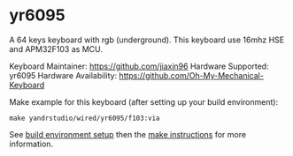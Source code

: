 yr6095
===

A 64 keys keyboard with rgb (underground).
This keyboard use 16mhz HSE and APM32F103 as MCU.

Keyboard Maintainer: https://github.com/jiaxin96
Hardware Supported: yr6095
Hardware Availability: https://github.com/Oh-My-Mechanical-Keyboard 

Make example for this keyboard (after setting up your build environment):

    make yandrstudio/wired/yr6095/f103:via

See [build environment setup](https://docs.qmk.fm/#/getting_started_build_tools) then the [make instructions](https://docs.qmk.fm/#/getting_started_make_guide) for more information.
